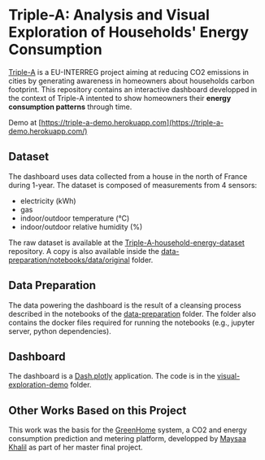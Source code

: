 

Triple-A: Analysis and Visual Exploration of Households' Energy Consumption
==========

[Triple-A](http://triple-a-interreg.eu) is a EU-INTERREG project aiming at reducing CO2 emissions in cities by generating awareness in homeowners about households carbon footprint. This repository contains an interactive dashboard developped in the context of Triple-A intented to show homeowners their **energy consumption patterns** through time.

Demo at [https://triple-a-demo.herokuapp.com](https://triple-a-demo.herokuapp.com/)


## Dataset

The dashboard uses data collected from a house in the north of France during 1-year. The dataset is composed of measurements from 4 sensors:

* electricity (kWh)
* gas
* indoor/outdoor temperature (°C) 
* indoor/outdoor relative humidity (%)

The raw dataset is available at the [Triple-A-household-energy-dataset](https://github.com/javieraespinosa/Triple-A-household-energy-dataset) repository. A copy is also available inside the [data-preparation/notebooks/data/original](./data-preparation/notebooks/data/original) folder.

## Data Preparation

The data powering the dashboard is the result of a cleansing process described in the notebooks of the [data-preparation](./data-preparation) folder. The folder also contains the docker files required for running the notebooks (e.g., jupyter server, python dependencies).

## Dashboard

The dashboard is a [Dash.plotly](http://dash.plotly.com/) application. The code is in the [visual-exploration-demo](./visual-exploration-demo) folder.


## Other Works Based on this Project

This work was the basis for the [GreenHome](./GreenHome.pdf) system, a CO2 and energy consumption prediction and metering platform, developped by [Maysaa Khalil](https://www.linkedin.com/in/mkhalil2208/) as part of her master final project.
